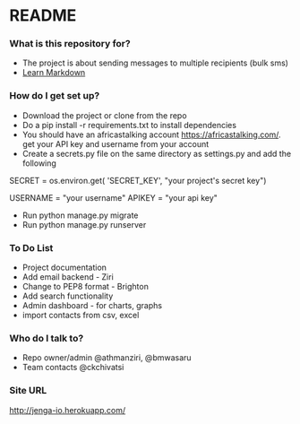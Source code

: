 # README #

### What is this repository for? ###

* The project is about sending messages to multiple recipients (bulk sms)
* [Learn Markdown](https://bitbucket.org/tutorials/markdowndemo)

### How do I get set up? ###

* Download the project or clone from the repo
* Do a pip install -r requirements.txt to install dependencies
* You should have an africastalking account https://africastalking.com/.
  get your API key and username from your account
* Create a secrets.py file on the same directory as settings.py and add the following

SECRET = os.environ.get(
    'SECRET_KEY', "your project's secret key")

USERNAME = "your username"
APIKEY   = "your api key"


* Run python manage.py migrate
* Run python manage.py runserver

### To Do List ###

* Project documentation
* Add email backend - Ziri
* Change to PEP8 format - Brighton
* Add search functionality
* Admin dashboard - for charts, graphs
* import contacts from csv, excel   

### Who do I talk to? ###

* Repo owner/admin @athmanziri, @bmwasaru
* Team contacts @ckchivatsi

### Site URL ###
http://jenga-io.herokuapp.com/